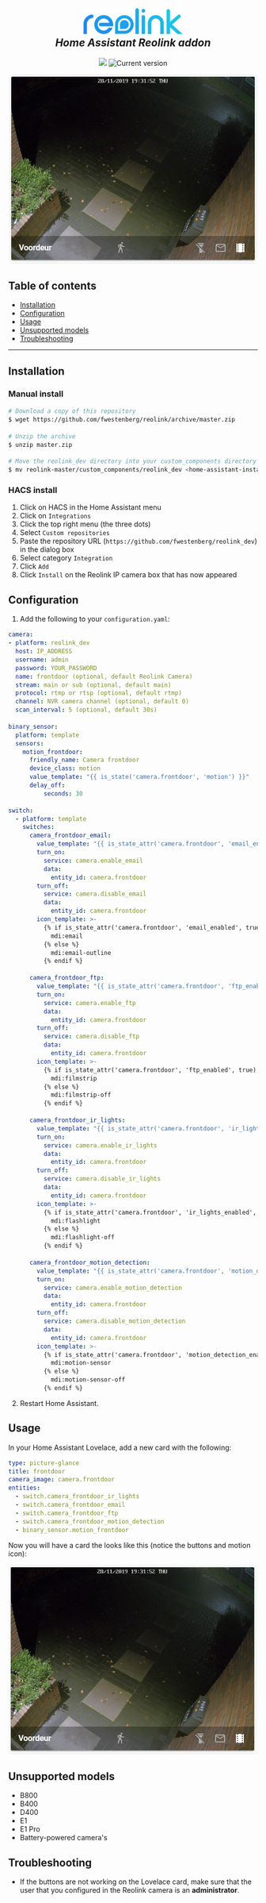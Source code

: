 <h2 align="center">
  <a href="https://reolink.com"><img src="./logo.png" alt="Reolink logotype" width="200"></a>
  <br>
  <i>Home Assistant Reolink addon</i>
  <br>
</h2>

<p align="center">
  <a href="https://github.com/custom-components/hacs"><img src="https://img.shields.io/badge/HACS-Custom-orange.svg"></a>
  <img src="https://img.shields.io/github/v/release/fwestenberg/reolink" alt="Current version">
</p>

<p align="center">
  <img src="./Lovelace%20Card.PNG?raw=true" alt="Example Lovelace card">
</p>

## Table of contents

- [Installation](#-installation)
- [Configuration](#-configuration)
- [Usage](#-usage)
- [Unsupported models](#-unsupported-models)
- [Troubleshooting](#-troubleshooting)

---


## Installation

### Manual install

```bash
# Download a copy of this repository
$ wget https://github.com/fwestenberg/reolink/archive/master.zip

# Unzip the archive
$ unzip master.zip

# Move the reolink_dev directory into your custom_components directory in your Home Assistant install
$ mv reolink-master/custom_components/reolink_dev <home-assistant-install-directory>/config/custom_components/
```


### HACS install

  1. Click on HACS in the Home Assistant menu
  2. Click on `Integrations`
  3. Click the top right menu (the three dots)
  4. Select `Custom repositories`
  5. Paste the repository URL (`https://github.com/fwestenberg/reolink_dev`) in the dialog box
  6. Select category `Integration`
  7. Click `Add`
  8. Click `Install` on the Reolink IP camera box that has now appeared


## Configuration

1. Add the following to your `configuration.yaml`:
```yaml
camera:
- platform: reolink_dev
  host: IP_ADDRESS
  username: admin
  password: YOUR_PASSWORD
  name: frontdoor (optional, default Reolink Camera)
  stream: main or sub (optional, default main)
  protocol: rtmp or rtsp (optional, default rtmp)
  channel: NVR camera channel (optional, default 0)
  scan_interval: 5 (optional, default 30s)

binary_sensor:
  platform: template
  sensors:
    motion_frontdoor:
      friendly_name: Camera frontdoor
      device_class: motion
      value_template: "{{ is_state('camera.frontdoor', 'motion') }}"
      delay_off: 
          seconds: 30

switch:
  - platform: template
    switches:
      camera_frontdoor_email:
        value_template: "{{ is_state_attr('camera.frontdoor', 'email_enabled', true) }}"
        turn_on:
          service: camera.enable_email
          data:
            entity_id: camera.frontdoor
        turn_off:
          service: camera.disable_email
          data:
            entity_id: camera.frontdoor
        icon_template: >-
          {% if is_state_attr('camera.frontdoor', 'email_enabled', true) %}
            mdi:email
          {% else %}
            mdi:email-outline
          {% endif %}
            
      camera_frontdoor_ftp:
        value_template: "{{ is_state_attr('camera.frontdoor', 'ftp_enabled', true) }}"
        turn_on:
          service: camera.enable_ftp
          data:
            entity_id: camera.frontdoor
        turn_off:
          service: camera.disable_ftp
          data:
            entity_id: camera.frontdoor
        icon_template: >-
          {% if is_state_attr('camera.frontdoor', 'ftp_enabled', true) %}
            mdi:filmstrip
          {% else %}
            mdi:filmstrip-off
          {% endif %}
          
      camera_frontdoor_ir_lights:
        value_template: "{{ is_state_attr('camera.frontdoor', 'ir_lights_enabled', true) }}"
        turn_on:
          service: camera.enable_ir_lights
          data:
            entity_id: camera.frontdoor
        turn_off:
          service: camera.disable_ir_lights
          data:
            entity_id: camera.frontdoor
        icon_template: >-
          {% if is_state_attr('camera.frontdoor', 'ir_lights_enabled', true) %}
            mdi:flashlight
          {% else %}
            mdi:flashlight-off
          {% endif %}

      camera_frontdoor_motion_detection:
        value_template: "{{ is_state_attr('camera.frontdoor', 'motion_detection_enabled', true) }}"
        turn_on:
          service: camera.enable_motion_detection
          data:
            entity_id: camera.frontdoor
        turn_off:
          service: camera.disable_motion_detection
          data:
            entity_id: camera.frontdoor
        icon_template: >-
          {% if is_state_attr('camera.frontdoor', 'motion_detection_enabled', true) %}
            mdi:motion-sensor
          {% else %}
            mdi:motion-sensor-off
          {% endif %}
```
2. Restart Home Assistant.


## Usage

In your Home Assistant Lovelace, add a new card with the following:

```yaml
type: picture-glance
title: frontdoor
camera_image: camera.frontdoor
entities:
  - switch.camera_frontdoor_ir_lights
  - switch.camera_frontdoor_email
  - switch.camera_frontdoor_ftp
  - switch.camera_frontdoor_motion_detection
  - binary_sensor.motion_frontdoor
```

Now you will have a card the looks like this (notice the buttons and motion icon):

![Example Lovelace card](/Lovelace%20Card.PNG?raw=true)


## Unsupported models

- B800
- B400
- D400
- E1
- E1 Pro
- Battery-powered camera's


## Troubleshooting

- If the buttons are not working on the Lovelace card, make sure that the user that you configured in the Reolink camera is an **administrator**.
